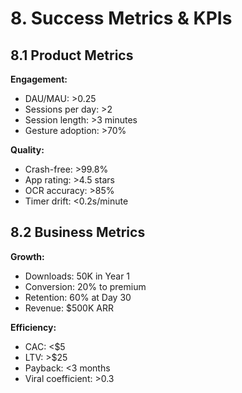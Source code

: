 # 8. Success Metrics & KPIs

## 8.1 Product Metrics

**Engagement:**
- DAU/MAU: >0.25
- Sessions per day: >2
- Session length: >3 minutes
- Gesture adoption: >70%

**Quality:**
- Crash-free: >99.8%
- App rating: >4.5 stars
- OCR accuracy: >85%
- Timer drift: <0.2s/minute

## 8.2 Business Metrics

**Growth:**
- Downloads: 50K in Year 1
- Conversion: 20% to premium
- Retention: 60% at Day 30
- Revenue: $500K ARR

**Efficiency:**
- CAC: <$5
- LTV: >$25
- Payback: <3 months
- Viral coefficient: >0.3
